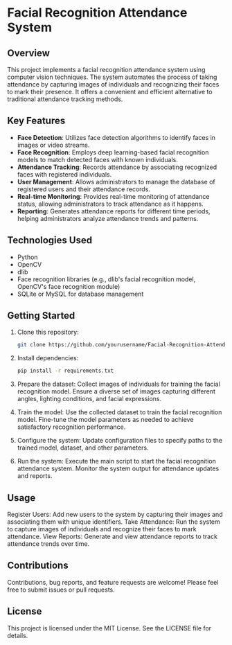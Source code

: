# Facial Recognition Attendance System

## Overview

This project implements a facial recognition attendance system using computer vision techniques. The system automates the process of taking attendance by capturing images of individuals and recognizing their faces to mark their presence. It offers a convenient and efficient alternative to traditional attendance tracking methods.

## Key Features

- **Face Detection**: Utilizes face detection algorithms to identify faces in images or video streams.
- **Face Recognition**: Employs deep learning-based facial recognition models to match detected faces with known individuals.
- **Attendance Tracking**: Records attendance by associating recognized faces with registered individuals.
- **User Management**: Allows administrators to manage the database of registered users and their attendance records.
- **Real-time Monitoring**: Provides real-time monitoring of attendance status, allowing administrators to track attendance as it happens.
- **Reporting**: Generates attendance reports for different time periods, helping administrators analyze attendance trends and patterns.

## Technologies Used

- Python
- OpenCV
- dlib
- Face recognition libraries (e.g., dlib's facial recognition model, OpenCV's face recognition module)
- SQLite or MySQL for database management

## Getting Started

1. Clone this repository:

   ```bash
   git clone https://github.com/yourusername/Facial-Recognition-Attendance-System.git

2. Install dependencies:

   ```bash
   pip install -r requirements.txt

3. Prepare the dataset: Collect images of individuals for training the facial recognition model. Ensure a diverse set of images capturing different angles, lighting conditions, and facial expressions.

4. Train the model: Use the collected dataset to train the facial recognition model. Fine-tune the model parameters as needed to achieve satisfactory recognition performance.

5. Configure the system: Update configuration files to specify paths to the trained model, dataset, and other parameters.

6. Run the system: Execute the main script to start the facial recognition attendance system. Monitor the system output for attendance updates and reports.

## Usage
Register Users: Add new users to the system by capturing their images and associating them with unique identifiers.
Take Attendance: Run the system to capture images of individuals and recognize their faces to mark attendance.
View Reports: Generate and view attendance reports to track attendance trends over time.

## Contributions
Contributions, bug reports, and feature requests are welcome! Please feel free to submit issues or pull requests.

## License
This project is licensed under the MIT License. See the LICENSE file for details.
